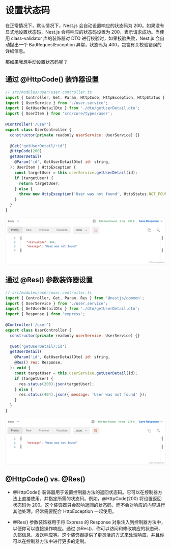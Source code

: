 # 设置状态码

在正常情况下，默认情况下，Nest.js 会自动设置响应的状态码为 200。如果没有显式地设置状态码，Nest.js 会将响应的状态码设置为 200，表示请求成功。当使用 class-validator 库的装饰器对 DTO 进行校验时，如果校验失败，Nest.js 会自动抛出一个 BadRequestException 异常，状态码为 400，包含有关校验错误的详细信息。

那如果我想手动设置状态码呢？

## 通过 @HttpCode() 装饰器设置

```javascript
// src/modules/user/user.controller.ts
import { Controller, Get, Param, HttpCode, HttpException, HttpStatus } from '@nestjs/common';
import { UserService } from './user.service';
import { GetUserDetailDto } from './dto/getUserDetail.dto';
import { UserItem } from 'src/core/types/user';

@Controller('/user')
export class UserController {
  constructor(private readonly userService: UserService) {}

  @Get('getUserDetail/:id')
  @HttpCode(200)
  getUserDetail(
    @Param('id', GetUserDetailDto) id: string,
  ): UserItem | HttpException {
    const targetUser = this.userService.getUserDetail(id);
    if (targetUser) {
      return targetUser;
    } else {
      throw new HttpException('User was not found', HttpStatus.NOT_FOUND);
    }
  }
}
```

![](/images/httpCode.png)

## 通过 @Res() 参数装饰器设置

```javascript
// src/modules/user/user.controller.ts
import { Controller, Get, Param, Res } from '@nestjs/common';
import { UserService } from './user.service';
import { GetUserDetailDto } from './dto/getUserDetail.dto';
import { Response } from 'express';

@Controller('/user')
export class UserController {
  constructor(private readonly userService: UserService) {}

  @Get('getUserDetail/:id')
  getUserDetail(
    @Param('id', GetUserDetailDto) id: string,
    @Res() res: Response,
  ): void {
    const targetUser = this.userService.getUserDetail(id);
    if (targetUser) {
      res.status(200).json(targetUser);
    } else {
      res.status(404).json({ message: 'User was not found' });
    }
  }
}
```

![](/images/res.png)

## @HttpCode() vs. @Res()

- @HttpCode() 装饰器用于设置控制器方法的返回状态码。它可以在控制器方法上直接使用，并指定所需的状态码。例如，@HttpCode(200) 将设置返回状态码为 200。这个装饰器只会影响返回的状态码，而不会对响应的内容进行其他处理。经常需要配合 HttpException 一起使用。

- @Res() 参数装饰器用于将 Express 的 Response 对象注入到控制器方法中，以便你可以直接操作响应。通过 @Res()，你可以访问和修改响应的状态码、头部信息、发送响应等。这个装饰器提供了更灵活的方式来处理响应，并且你可以在控制器方法中进行更多的定制。
